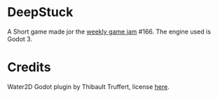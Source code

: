 # DeepStuck
A Short game made jor the [weekly game jam](http://weeklygamejam.com/) #166.
The engine used is Godot 3.

# Credits
Water2D Godot plugin by Thibault Truffert, license [here](https://github.com/jonnelafin/DeepStuck/blob/master/addons/water2d/LICENSE).
